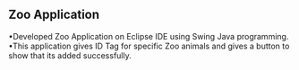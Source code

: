 Zoo Application
-
•Developed Zoo Application on Eclipse IDE using Swing Java programming.
•This application gives ID Tag for specific Zoo animals and gives a button to show that its added successfully.
